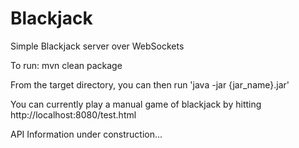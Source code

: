 # Blackjack
Simple Blackjack server over WebSockets

To run: mvn clean package

From the target directory, you can then run 'java -jar {jar_name}.jar'

You can currently play a manual game of blackjack by hitting http://localhost:8080/test.html

API Information under construction...
